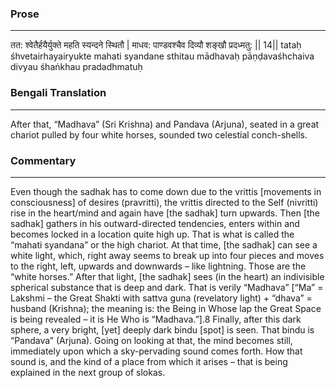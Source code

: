 ### Prose 
 --- 
तत: श्वेतैर्हयैर्युक्ते महति स्यन्दने स्थितौ |
माधव: पाण्डवश्चैव दिव्यौ शङ्खौ प्रदध्मतु: || 14||
tataḥ śhvetairhayairyukte mahati syandane sthitau
mādhavaḥ pāṇḍavaśhchaiva divyau śhaṅkhau pradadhmatuḥ

### Bengali Translation 
 --- 
After that, “Madhava” (Sri Krishna) and Pandava (Arjuna), seated in a great chariot pulled by four white horses, sounded two celestial conch-shells.

### Commentary 
 --- 
Even though the sadhak has to come down due to the vrittis [movements in consciousness] of desires (pravritti), the vrittis directed to the Self (nivritti) rise in the heart/mind and again have [the sadhak] turn upwards. Then [the sadhak] gathers in his outward-directed tendencies, enters within and becomes locked in a location quite high up. That is what is called the “mahati syandana” or the high chariot. At that time, [the sadhak] can see a white light, which, right away seems to break up into four pieces and moves to the right, left, upwards and downwards – like lightning. Those are the “white horses.” After that light, [the sadhak] sees (in the heart) an indivisible spherical substance that is deep and dark. That is verily “Madhava” [“Ma” = Lakshmi – the Great Shakti with sattva guna (revelatory light) + “dhava” = husband (Krishna); the meaning is: the Being in Whose lap the Great Space is being revealed – it is He Who is “Madhava.”].8 Finally, after this dark sphere, a very bright, [yet] deeply dark bindu [spot] is seen. That bindu is “Pandava” (Arjuna). Going on looking at that, the mind becomes still, immediately upon which a sky-pervading sound comes forth. How that sound is, and the kind of a place from which it arises – that is being explained in the next group of slokas.